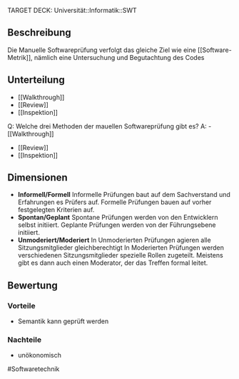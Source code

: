 TARGET DECK: Universität::Informatik::SWT

## Beschreibung
Die Manuelle Softwareprüfung verfolgt das gleiche Ziel wie eine [[Software-Metrik]], nämlich eine Untersuchung und Begutachtung des Codes

## Unterteilung
- [[Walkthrough]]
- [[Review]]
- [[Inspektion]]

Q: Welche drei Methoden der mauellen Softwareprüfung gibt es?
A: - [[Walkthrough]]
- [[Review]]
- [[Inspektion]]
<!--ID: 1642952242493-->


## Dimensionen
- **Informell/Formell**
Informelle Prüfungen baut auf dem Sachverstand und Erfahrungen es Prüfers auf.
Formelle Prüfungen bauen auf vorher festgelegten Kriterien auf.
- **Spontan/Geplant**
Spontane Prüfungen werden von den Entwicklern selbst initiiert.
Geplante Prüfungen werden von der Führungsebene initiiert.
- **Unmoderiert/Moderiert**
In Unmoderierten Prüfungen agieren alle Sitzungsmitglieder gleichberechtigt
In Moderierten Prüfungen werden verschiedenen Sitzungsmitglieder spezielle Rollen zugeteilt. Meistens gibt es dann auch einen Moderator, der das Treffen formal leitet.


## Bewertung
### Vorteile
- Semantik kann geprüft werden

### Nachteile
- unökonomisch

#Softwaretechnik 